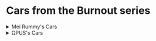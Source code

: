 # Cars from the Burnout series
<details>
  <summary>Mei Rummy's Cars</summary
  
  Carson, Kitano, Watson and Euro are from [Kirbyguy](https://steamcommunity.com/id/kirbyguy222/myworkshopfiles/?appid=4000) <br>
  Nakamura is from [GameModels.ru](https://gamemodels.ru)
### Burnout Paradise & Remastered
* [Burnout] Carson GT Concept
* [Burnout] Kitano Hydros Custom
* [Burnout] Krieger PCPD Special
* [Burnout] Krieger Uberschall 8
* [Burnout] Nakamura Ikusa GT
* [Burnout] Watson Revenge Racer

### Burnout 3 Takedown
* [Burnout] Euro Circuit Racer
</details>
<details>
  <summary>ΩPUS's Cars</summary>
  
  * [CRASH] Takedown 4x4
</details>
